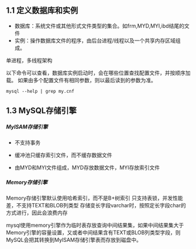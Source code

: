 ## 1.1 定义数据库和实例

- 数据库：系统文件或其他形式文件类型的集合。如frm,MYD,MYI,ibd结尾的文件
- 实例：操作数据库文件的程序，由后台进程/线程以及一个共享内存区域组成。

单进程，多线程架构

以下命令可以查看，数据库实例启动时，会在哪些位置查找配置文件，并按顺序加载。
如果由多个配置文件有相同参数，则以最后读到的参数为准。
```mysql
mysql --help | grep my.cnf
```

## 1.3 MySQL存储引擎

##### MyISAM存储引擎

- 不支持事务

- 缓冲池只缓存索引文件，而不缓存数据文件

- 由MYD和MYI文件组成，MYD存放数据文件，MYI存放索引文件

##### Memory存储引擎

Memory存储引擎默认使用哈希索引，而不是B+树索引
只支持表锁，并发性能差，不支持TEXT和BLOB列类型
存储变长字段varchar时，按照定长字段char的方式进行，因此会浪费内存

mysql使用memory引擎作为临时表存放查询中间结果集，如果中间结果集大于Memory引擎的容量设置，又或者中间结果含有TEXT或BLOB列类型字段，则MySQL会把其转换到MyISAM存储引擎表而存放到磁盘中。

